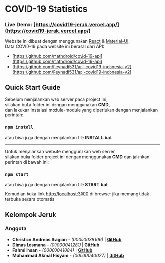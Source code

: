 # COVID-19 Statistics 

### Live Demo: [https://covid19-jeruk.vercel.app/](https://covid19-jeruk.vercel.app/)

Website ini dibuat dengan menggunakan [React](https://github.com/facebook/create-react-app) & [Material-UI](https://material-ui.com/).\
Data COVID-19 pada website ini berasal dari API:
- [https://github.com/mathdroid/covid-19-api](https://github.com/mathdroid/covid-19-api)
- [https://github.com/Reynadi531/api-covid19-indonesia-v2](https://github.com/Reynadi531/api-covid19-indonesia-v2)

## Quick Start Guide

Sebelum menjalankan web server pada project ini,\
siilakan buka folder ini dengan menggunakan **CMD**,\
dan lakukan instalasi module-module yang diperlukan dengan menjalankan perintah:

### `npm install`

atau bisa juga dengan menjalankan file **INSTALL.bat**.
***
Untuk menjalankan website menggunakan web server,\
silakan buka folder project ini dengan menggunakan **CMD** dan jalankan perintah di bawah ini:

### `npm start`

atau bisa juga dengan menjalankan file **START.bat**

Kemudian buka link [http://localhost:3000](http://localhost:3000) di browser jika memang tidak terbuka secara otomatis.


## Kelompok Jeruk

### Anggota
- **Christian Andreas Siagian** - *(00000038106)* | **[GitHub](https://github.com/christiansiagiann)**
- **Dimas Lesmana** - *(00000041281)* | **[GitHub](https://github.com/dimaslesmana)**
- **Fahmi Ihsan** - *(00000041084)* | **[GitHub](https://github.com/fahmiihsan00)**
- **Muhammad Akmal Hisyam** - *(00000040027)* | **[GitHub](https://github.com/akmalhisyammm)**
